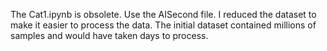 The Cat1.ipynb is obsolete.
Use the AISecond file. I reduced the dataset to make it easier to process the data. The initial dataset contained millions of samples and would have taken days to process. 
